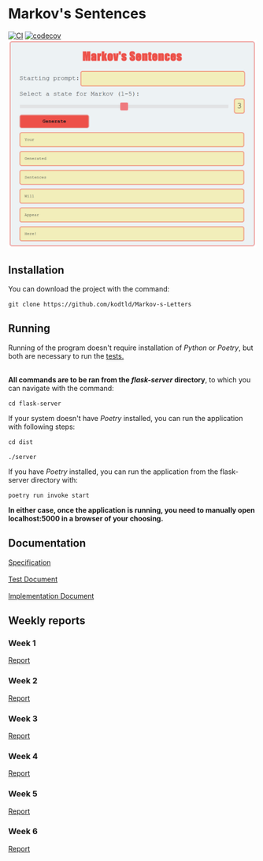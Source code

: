 # Markov's Sentences
[![CI](https://github.com/kodtld/Markov-s-Letters/actions/workflows/main.yml/badge.svg)](https://github.com/kodtld/Markov-s-Letters/actions/workflows/main.yml)
[![codecov](https://codecov.io/gh/kodtld/Markov-s-Letters/branch/master/graph/badge.svg?token=GZHXEZIJ17)](https://codecov.io/gh/kodtld/Markov-s-Letters)
![Markov UI](https://github.com/kodtld/Markov-s-Letters/blob/master/documentation/images/Markov_UI.png)

## Installation
You can download the project with the command:
```
git clone https://github.com/kodtld/Markov-s-Letters
```
## Running
Running of the program doesn't require installation of *Python* or *Poetry*, but both are necessary to run the [tests.](https://github.com/kodtld/Markov-s-Letters/blob/master/documentation/testing.md) <br><br>

**All commands are to be ran from the *flask-server* directory**, to which you can navigate with the command:
```
cd flask-server
```
If your system doesn't have *Poetry* installed, you can run the application with following steps:
```
cd dist
```
```
./server
```
If you have *Poetry* installed, you can run the application from the flask-server directory with:
```
poetry run invoke start
```
**In either case, once the application is running, you need to manually open localhost:5000 in a browser of your choosing.**

## Documentation
[Specification](https://github.com/kodtld/Markov-s-Letters/blob/master/documentation/specification.md) <br><br>
[Test Document](https://github.com/kodtld/Markov-s-Letters/blob/master/documentation/testing.md) <br><br>
[Implementation Document](https://github.com/kodtld/Markov-s-Letters/blob/master/documentation/implementation.md)

## Weekly reports
### Week 1
[Report](https://github.com/kodtld/Markov-s-Letters/blob/master/documentation/weekly_reports/Week_1.md)
### Week 2
[Report](https://github.com/kodtld/Markov-s-Letters/blob/master/documentation/weekly_reports/Week_2.md)
### Week 3
[Report](https://github.com/kodtld/Markov-s-Letters/blob/master/documentation/weekly_reports/Week_3.md)
### Week 4
[Report](https://github.com/kodtld/Markov-s-Letters/blob/master/documentation/weekly_reports/Week_4.md)
### Week 5
[Report](https://github.com/kodtld/Markov-s-Letters/blob/master/documentation/weekly_reports/Week_5.md)
### Week 6
[Report](https://github.com/kodtld/Markov-s-Letters/blob/master/documentation/weekly_reports/Week_6.md)
